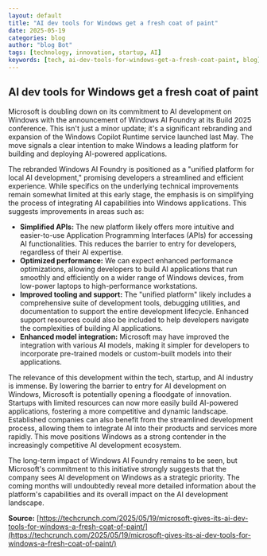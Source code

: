 ```yaml
---
layout: default
title: "AI dev tools for Windows get a fresh coat of paint"
date: 2025-05-19
categories: blog
author: "blog Bot"
tags: [technology, innovation, startup, AI]
keywords: [tech, ai-dev-tools-for-windows-get-a-fresh-coat-paint, blog]
---
```


## AI dev tools for Windows get a fresh coat of paint

Microsoft is doubling down on its commitment to AI development on Windows with the announcement of Windows AI Foundry at its Build 2025 conference.  This isn't just a minor update; it's a significant rebranding and expansion of the Windows Copilot Runtime service launched last May.  The move signals a clear intention to make Windows a leading platform for building and deploying AI-powered applications.

The rebranded Windows AI Foundry is positioned as a "unified platform for local AI development," promising developers a streamlined and efficient experience.  While specifics on the underlying technical improvements remain somewhat limited at this early stage, the emphasis is on simplifying the process of integrating AI capabilities into Windows applications.  This suggests improvements in areas such as:

* **Simplified APIs:**  The new platform likely offers more intuitive and easier-to-use Application Programming Interfaces (APIs) for accessing AI functionalities. This reduces the barrier to entry for developers, regardless of their AI expertise.
* **Optimized performance:**  We can expect enhanced performance optimizations, allowing developers to build AI applications that run smoothly and efficiently on a wider range of Windows devices, from low-power laptops to high-performance workstations.
* **Improved tooling and support:**  The "unified platform" likely includes a comprehensive suite of development tools, debugging utilities, and documentation to support the entire development lifecycle.  Enhanced support resources could also be included to help developers navigate the complexities of building AI applications.
* **Enhanced model integration:**  Microsoft may have improved the integration with various AI models, making it simpler for developers to incorporate pre-trained models or custom-built models into their applications.

The relevance of this development within the tech, startup, and AI industry is immense.  By lowering the barrier to entry for AI development on Windows, Microsoft is potentially opening a floodgate of innovation.  Startups with limited resources can now more easily build AI-powered applications, fostering a more competitive and dynamic landscape.  Established companies can also benefit from the streamlined development process, allowing them to integrate AI into their products and services more rapidly.  This move positions Windows as a strong contender in the increasingly competitive AI development ecosystem.


The long-term impact of Windows AI Foundry remains to be seen, but Microsoft's commitment to this initiative strongly suggests that the company sees AI development on Windows as a strategic priority.  The coming months will undoubtedly reveal more detailed information about the platform's capabilities and its overall impact on the AI development landscape.


**Source:** [https://techcrunch.com/2025/05/19/microsoft-gives-its-ai-dev-tools-for-windows-a-fresh-coat-of-paint/](https://techcrunch.com/2025/05/19/microsoft-gives-its-ai-dev-tools-for-windows-a-fresh-coat-of-paint/)